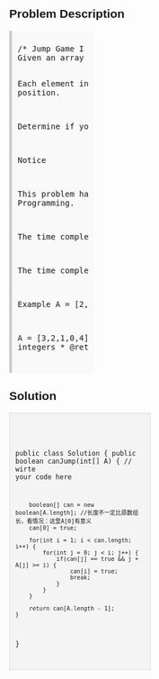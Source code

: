<style>
  body { font-family: Arial, sans-serif; }
  .container { max-width: 50%; margin: auto; padding: 20px; }
  .comment-block { max-width: 50%; background-color: #f9f9f9; padding: 10px; border-left: 5px solid #ccc; }
  .code-block { background-color: #f4f4f4; padding: 10px; border: 1px solid #ddd; }
</style>

<div class='container'>
<h2>Problem Description</h2>
<div class='comment-block'>
<pre>
/* Jump Game I
Given an array of non-negative integers, you are initially positioned at the first index of the array.

Each element in the array represents your maximum jump length at that position.

Determine if you are able to reach the last index.

Notice

This problem have two method which is Greedy and Dynamic Programming.

The time complexity of Greedy method is O(n).

The time complexity of Dynamic Programming method is O(n^2)

Example
A = [2,3,1,1,4], return true.

A = [3,2,1,0,4], return false.
*/
    /**
     * @param A: A list of integers
     * @return: The boolean answer
     */
</pre>
</div>

<h2>Solution</h2>
<div class='code-block'>
<pre><code class='language-java'>

public class Solution {
    public boolean canJump(int[] A) {
        // wirte your code here
        
        boolean[] can = new boolean[A.length]; //长度不一定比原数组长，看情况：这里A[0]有意义
        can[0] = true;
        
        for(int i = 1; i < can.length; i++) {
            for(int j = 0; j < i; j++) {
                if(can[j] == true && j + A[j] >= i) {
                    can[i] = true;
                    break;
                }
            }
        }
        
        return can[A.length - 1];
    }
}
</code></pre>
</div>
</div>
